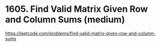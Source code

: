 # 1605. Find Valid Matrix Given Row and Column Sums (medium)

https://leetcode.com/problems/find-valid-matrix-given-row-and-column-sums
